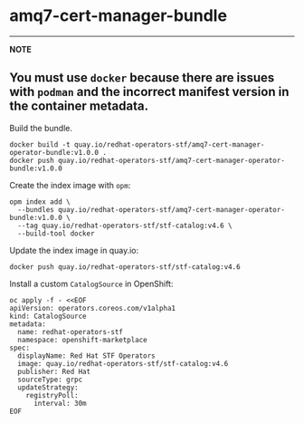 # amq7-cert-manager-bundle

---
**NOTE**

You must use `docker` because there are issues with `podman` and the incorrect manifest version in the container metadata.
----

Build the bundle.

```
docker build -t quay.io/redhat-operators-stf/amq7-cert-manager-operator-bundle:v1.0.0 .
docker push quay.io/redhat-operators-stf/amq7-cert-manager-operator-bundle:v1.0.0
```

Create the index image with `opm`:

```
opm index add \
  --bundles quay.io/redhat-operators-stf/amq7-cert-manager-operator-bundle:v1.0.0 \
  --tag quay.io/redhat-operators-stf/stf-catalog:v4.6 \
  --build-tool docker
```

Update the index image in quay.io:

```
docker push quay.io/redhat-operators-stf/stf-catalog:v4.6
```

Install a custom `CatalogSource` in OpenShift:

```
oc apply -f - <<EOF
apiVersion: operators.coreos.com/v1alpha1
kind: CatalogSource
metadata:
  name: redhat-operators-stf
  namespace: openshift-marketplace
spec:
  displayName: Red Hat STF Operators
  image: quay.io/redhat-operators-stf/stf-catalog:v4.6
  publisher: Red Hat
  sourceType: grpc
  updateStrategy:
    registryPoll:
      interval: 30m
EOF
```

